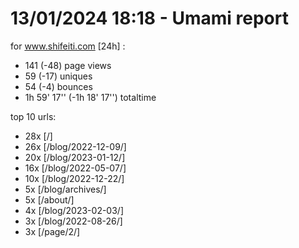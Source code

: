 # 13/01/2024 18:18 - Umami report
for www.shifeiti.com [24h] :

 - 141 (-48) page views
 - 59 (-17) uniques
 - 54 (-4) bounces
 - 1h 59' 17'' (-1h 18' 17'') totaltime


top 10 urls:
 - 28x [/]
 - 26x [/blog/2022-12-09/]
 - 20x [/blog/2023-01-12/]
 - 16x [/blog/2022-05-07/]
 - 10x [/blog/2022-12-22/]
 - 5x [/blog/archives/]
 - 5x [/about/]
 - 4x [/blog/2023-02-03/]
 - 3x [/blog/2022-08-26/]
 - 3x [/page/2/]


